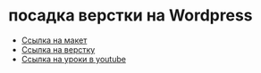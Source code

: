 ﻿# посадка верстки на Wordpress

- [Ссылка на макет](https://drive.google.com/open?id=1x2G6nxGaxhxItLxUqclqGEPFNf8y0eSS)
- [Ссылка на верстку](https://drive.google.com/file/d/1RuGcr1HIOUKNqsqCwJaoeVCubDzD25VZ)
- [Ссылка на уроки в youtube](https://www.youtube.com/playlist?list=PL9-oPVq1RtrVdVz5hg1JS1WzOxtfoqsa-)
